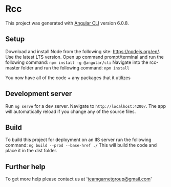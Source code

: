 # Rcc

This project was generated with [Angular CLI](https://github.com/angular/angular-cli) version 6.0.8.

## Setup

Download and install Node from the following site: https://nodejs.org/en/. Use the latest LTS version.
Open up command prompt/terminal and run the following command: `npm install -g @angular/cli`
Navigate into the rcc-master folder and run the following command: `npm install`

You now have all of the code + any packages that it utilizes

## Development server

Run `ng serve` for a dev server. Navigate to `http://localhost:4200/`. The app will automatically reload if you change any of the source files.

## Build

To build this project for deployment on an IIS server run the following command: `ng build --prod --base-href ./`
This will build the code and place it in the dist folder.

## Further help

To get more help please contact us at 'teamgarnetgroup@gmail.com'
